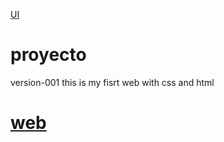 [UI](/image.png?raw=true)

# proyecto

version-001
this is my fisrt web with css and html

# [web](https://alfred2042.000webhostapp.com/index.html)
